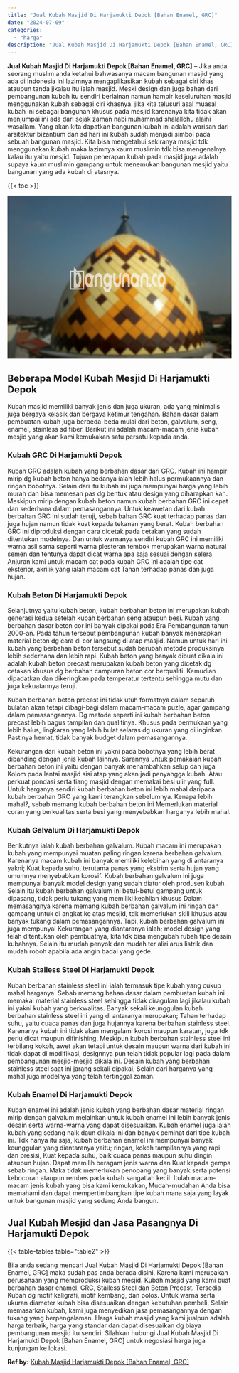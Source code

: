 ```yaml
---
title: "Jual Kubah Masjid Di Harjamukti Depok [Bahan Enamel, GRC]"
date: "2024-07-09"
categories: 
  - "harga"
description: "Jual Kubah Masjid Di Harjamukti Depok [Bahan Enamel, GRC]. Bila anda sedang mencari Jual Kubah Masjid Di Harjamukti Depok [Bahan Enamel, GRC] maka sudah pa..."
---
```


**Jual Kubah Masjid Di Harjamukti Depok \[Bahan Enamel, GRC\]** – Jika anda seorang muslim anda ketahui bahwasanya macam bangunan masjid yang ada di Indonesia ini lazimnya mengaplikasikan kubah sebagai ciri khas ataupun tanda jikalau itu ialah masjid. Meski design dan juga bahan dari pembangunan kubah itu sendiri berlainan namun hampir keseluruhan masjid menggunakan kubah sebagai ciri khasnya. jika kita telusuri asal muasal kubah ini sebagai bangunan khusus pada mesjid karenanya kita tidak akan menjumpai ini ada dari sejak zaman nabi muhammad shalallohu alaihi wasallam. Yang akan kita dapatkan bangunan kubah ini adalah warisan dari arsitektur bizantium dan sd hari ini kubah sudah menjadi simbol pada sebuah bangunan masjid. Kita bisa mengetahui sekiranya masjid tdk menggunakan kubah maka lazimnya kaum muslimin tdk bisa mengenalnya kalau itu yaitu mesjid. Tujuan penerapan kubah pada masjid juga adalah supaya kaum muslimin gampang untuk menemukan bangunan mesjid yaitu bangunan yang ada kubah di atasnya.

{{< toc >}}

![Jual Kubah Masjid Di Harjamukti Depok [Bahan Enamel, GRC]](/images/jual-kubah-masjid-37.png)

## Beberapa Model Kubah Mesjid Di Harjamukti Depok

Kubah masjid memiliki banyak jenis dan juga ukuran, ada yang minimalis juga bergaya kelasik dan bergaya ketimur tengahan. Bahan dasar dalam pembuatan kubah juga berbeda-beda mulai dari beton, galvalum, seng, enamel, stainless sd fiber. Berikut ini adalah macam-macam jenis kubah mesjid yang akan kami kemukakan satu persatu kepada anda.

### Kubah GRC Di Harjamukti Depok

Kubah GRC adalah kubah yang berbahan dasar dari GRC. Kubah ini hampir mirip dg kubah beton hanya bedanya ialah lebih halus permukaannya dan ringan bobotnya. Selain dari itu kubah ini juga mempunyai harga yang lebih murah dan bisa memesan pas dg bentuk atau design yang diharapkan kan. Meskipun mirip dengan kubah beton namun kubah berbahan GRC ini cepat dan sederhana dalam pemasangannya. Untuk keawetan dari kubah berbahan GRC ini sudah teruji, sebab bahan GRC kuat terhadap panas dan juga hujan namun tidak kuat kepada tekanan yang berat. Kubah berbahan GRC ini diproduksi dengan cara dicetak pada cetakan yang sudah ditentukan modelnya. Dan untuk warnanya sendiri kubah GRC ini memiliki warna asli sama seperti warna plesteran tembok merupakan warna natural semen dan tentunya dapat dicat warna apa saja sesuai dengan selera. Anjuran kami untuk macam cat pada kubah GRC ini adalah tipe cat eksterior, akrilik yang ialah macam cat Tahan terhadap panas dan juga hujan.

### Kubah Beton Di Harjamukti Depok

Selanjutnya yaitu kubah beton, kubah berbahan beton ini merupakan kubah generasi kedua setelah kubah berbahan seng ataupun besi. Kubah yang berbahan dasar beton cor ini banyak dipakai pada Era Pembangunan tahun 2000-an. Pada tahun tersebut pembangunan kubah banyak menerapkan material beton dg cara di cor langsung di atap masjid. Namun untuk hari ini kubah yang berbahan beton tersebut sudah berubah metode produksinya lebih sederhana dan lebih rapi. Kubah beton yang banyak dibuat dikala ini adalah kubah beton precast merupakan kubah beton yang dicetak dg cetakan khusus dg berbahan campuran beton cor berqualiti. Kemudian dipadatkan dan dikeringkan pada temperatur tertentu sehingga mutu dan juga kekuatannya teruji.

Kubah berbahan beton precast ini tidak utuh formatnya dalam separuh bulatan akan tetapi dibagi-bagi dalam macam-macam puzle, agar gampang dalam pemasangannya. Dg metode seperti ini kubah berbahan beton precast lebih bagus tampilan dan qualitinya. Khusus pada permukaan yang lebih halus, lingkaran yang lebih bulat selaras dg ukuran yang di inginkan. Pastinya hemat, tidak banyak budget dalam pemasangannya.

Kekurangan dari kubah beton ini yakni pada bobotnya yang lebih berat dibanding dengan jenis kubah lainnya. Sarannya untuk pemakaian kubah berbahan beton ini yaitu dengan banyak menambahkan selup dan juga Kolom pada lantai masjid sisi atap yang akan jadi penyangga kubah. Atau perkuat pondasi serta tiang masjid dengan memakai besi ulir yang full. Untuk harganya sendiri kubah berbahan beton ini lebih mahal daripada kubah berbahan GRC yang kami terangkan sebelumnya. Kenapa lebih mahal?, sebab memang kubah berbahan beton ini Memerlukan material coran yang berkualitas serta besi yang menyebabkan harganya lebih mahal.

### Kubah Galvalum Di Harjamukti Depok

Berikutnya ialah kubah berbahan galvalum. Kubah macam ini merupakan kubah yang mempunyai muatan paling ringan karena berbahan galvalum. Karenanya macam kubah ini banyak memiliki kelebihan yang di antaranya yakni; Kuat kepada suhu, terutama panas yang ekstrim serta hujan yang umumnya menyebabkan korosif. Kubah berbahan galvalum ini juga mempunyai banyak model design yang sudah diatur oleh produsen kubah. Selain itu kubah berbahan galvalum ini betul-betul gampang untuk dipasang, tidak perlu tukang yang memiliki keahlian khusus Dalam memasangnya karena memang kubah berbahan galvalum ini ringan dan gampang untuk di angkat ke atas mesjid, tdk memerlukan skill khusus atau banyak tukang dalam pemasangannya. Tapi, kubah berbahan galvalum ini juga mempunyai Kekurangan yang diantaranya ialah; model design yang telah ditentukan oleh pembuatnya, kita tdk bisa mengubah rubah tipe desain kubahnya. Selain itu mudah penyok dan mudah ter aliri arus listrik dan mudah roboh apabila ada angin badai yang gede.

### Kubah Stailess Steel Di Harjamukti Depok

Kubah berbahan stainless steel ini ialah termasuk tipe kubah yang cukup mahal harganya. Sebab memang bahan dasar dalam pembuatan kubah ini memakai material stainless steel sehingga tidak diragukan lagi jikalau kubah ini yakni kubah yang berkwalitas. Banyak sekali keunggulan kubah berbahan stainless steel ini yang di antaranya merupakan; Tahan terhadap suhu, yaitu cuaca panas dan juga hujannya karena berbahan stainless steel. Karenanya kubah ini tidak akan mengalami korosi maupun karatan, juga tdk perlu dicat maupun difinishing. Meskipun kubah berbahan stainless steel ini terbilang kokoh, awet akan tetapi untuk desain maupun warna dari kubah ini tidak dapat di modifikasi, designnya pun telah tidak popular lagi pada dalam pembangunan mesjid-mesjid dikala ini. Desain kubah yang berbahan stainless steel saat ini jarang sekali dipakai, Selain dari harganya yang mahal juga modelnya yang telah tertinggal zaman.

### Kubah Enamel Di Harjamukti Depok

Kubah enamel ini adalah jenis kubah yang berbahan dasar material ringan mirip dengan galvalum melainkan untuk kubah enamel ini lebih banyak jenis desain serta warna-warna yang dapat disesuaikan. Kubah enamel juga ialah kubah yang sedang naik daun dikala ini dan banyak peminat dari tipe kubah ini. Tdk hanya itu saja, kubah berbahan enamel ini mempunyai banyak keunggulan yang diantaranya yaitu; ringan, kokoh tampilannya yang rapi dan presisi, Kuat kepada suhu, baik cuaca panas maupun suhu dingin ataupun hujan. Dapat memilih beragam jenis warna dan Kuat kepada gempa sebab ringan. Maka tidak memerlukan penopang yang banyak serta potensi kebocoran ataupun rembes pada kubah sangatlah kecil. Itulah macam-macam jenis kubah yang bisa kami kemukakan, Mudah-mudahan Anda bisa memahami dan dapat mempertimbangkan tipe kubah mana saja yang layak untuk bangunan masjid yang sedang Anda bangun.

## Jual Kubah Mesjid dan Jasa Pasangnya Di Harjamukti Depok

{{< table-tables table="table2" >}}

Bila anda sedang mencari Jual Kubah Masjid Di Harjamukti Depok \[Bahan Enamel, GRC\] maka sudah pas anda berada disini. Karena kami merupakan perusahaan yang memproduksi kubah mesjid. Kubah masjid yang kami buat berbahan dasar enamel, GRC, Stailess Steel dan Beton Precast. Tersedia Kubah dg motif kaligrafi, motif kembang, dan polos. Untuk warna serta ukuran diameter kubah bisa disesuaikan dengan kebutuhan pembeli. Selain memasarkan kubah, kami juga menyedikan jasa pemasangannya dengan tukang yang berpengalaman. Harga kubah masjid yang kami jualpun adalah harga terbaik, harga yang standar dan dapat disesuaikan dg biaya pembangunan mesjid itu sendiri. Silahkan hubungi Jual Kubah Masjid Di Harjamukti Depok \[Bahan Enamel, GRC\] untuk negosiasi harga juga kunjungan ke lokasi.

**Ref by:** [Kubah Masjid Harjamukti Depok [Bahan Enamel, GRC]](https://id.wikipedia.org/wiki/Kubah)
